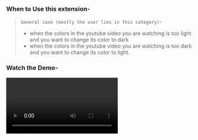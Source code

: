 ### When to Use this extension-
> `General case (mostly the user lies in this category)`- 
>
>    - when the colors in the youtube video you are watching is too light and you want to change its color to dark  
>   - when the colors in the youtube video you are watching is too dark and you want to change its color to light.  

### Watch the Demo-
<video controls>
  <source src="/demo/yt-video-color-inverter-demo.mp4" type="video/mp4">
  Your browser does not support the video tag.
</video>